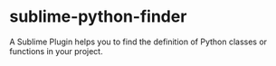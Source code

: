 sublime-python-finder
=====================

A Sublime Plugin helps you to find the definition of Python classes or functions in your project.
